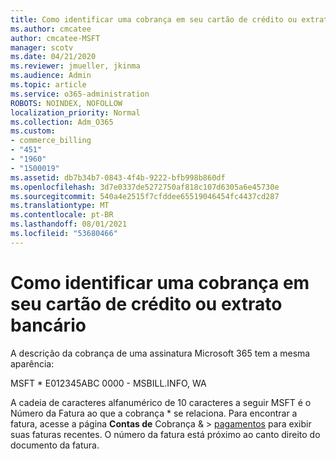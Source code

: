 ```yaml
---
title: Como identificar uma cobrança em seu cartão de crédito ou extrato bancário
ms.author: cmcatee
author: cmcatee-MSFT
manager: scotv
ms.date: 04/21/2020
ms.reviewer: jmueller, jkinma
ms.audience: Admin
ms.topic: article
ms.service: o365-administration
ROBOTS: NOINDEX, NOFOLLOW
localization_priority: Normal
ms.collection: Adm_O365
ms.custom:
- commerce_billing
- "451"
- "1960"
- "1500019"
ms.assetid: db7b34b7-0843-4f4b-9222-bfb998b860df
ms.openlocfilehash: 3d7e0337de5272750af818c107d6305a6e45730e
ms.sourcegitcommit: 540a4e2515f7cfddee65519046454fc4437cd287
ms.translationtype: MT
ms.contentlocale: pt-BR
ms.lasthandoff: 08/01/2021
ms.locfileid: "53680466"
---
```

# <a name="how-to-identify-a-charge-on-your-credit-card-or-bank-statement"></a>Como identificar uma cobrança em seu cartão de crédito ou extrato bancário

A descrição da cobrança de uma assinatura Microsoft 365 tem a mesma aparência:
  
MSFT \* E012345ABC 0000 - MSBILL.INFO, WA
  
A cadeia de caracteres alfanumérico de 10 caracteres a seguir MSFT é o Número da Fatura ao que a cobrança \* se relaciona. Para encontrar a fatura, acesse a página **Contas de** Cobrança & \> [pagamentos](https://go.microsoft.com/fwlink/p/?linkid=848039) para exibir suas faturas recentes. O número da fatura está próximo ao canto direito do documento da fatura.